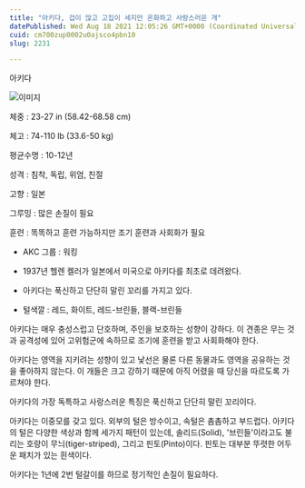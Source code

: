 ```yaml
---
title: "아키다, 겁이 많고 고집이 세지만 온화하고 사랑스러운 개"
datePublished: Wed Aug 18 2021 12:05:26 GMT+0000 (Coordinated Universal Time)
cuid: cm700zup0002u0ajsco4pbn10
slug: 2231

---
```



아키다

![이미지](https://cdn.hashnode.com/res/hashnode/image/upload/v1739250757587/efe463d0-0f25-417c-81bc-27a197e35182.jpeg)

체중 : 23-27 in (58.42-68.58 cm)

체고 : 74-110 lb (33.6-50 kg)

평균수명 : 10-12년

성격 : 침착, 독립, 위엄, 친절

고향 : 일본

그루밍 : 많은 손질이 필요

훈련 : 똑똑하고 훈련 가능하지만 조기 훈련과 사회화가 필요

* AKC 그룹 : 워킹

* 1937년 헬렌 켈러가 일본에서 미국으로 아키다를 최초로 데려왔다.

* 아키다는 푹신하고 단단히 말린 꼬리를 가지고 있다.

* 털색깔 : 레드, 화이트, 레드-브린들, 블랙-브린들

아키다는 매우 충성스럽고 단호하며, 주인을 보호하는 성향이 강하다. 이 견종은 무는 것과 공격성에 있어 고위험군에 속하므로 조기에 훈련을 받고 사회화해야 한다.

아키다는 영역을 지키려는 성향이 있고 낯선은 물론 다른 동물과도 영역을 공유하는 것을 좋아하지 않는다. 이 개들은 크고 강하기 때문에 아직 어렸을 때 당신을 따르도록 가르쳐야 한다.

아키다의 가장 독특하고 사랑스러운 특징은 푹신하고 단단히 말린 꼬리이다.

아키다는 이중모를 갖고 있다. 외부의 털은 방수이고, 속털은 촘촘하고 부드럽다. 아키다의 털은 다양한 색상과 함께 세가지 패턴이 있는데, 솔리드(Solid), '브린들'이라고도 불리는 호랑이 무늬(tiger-striped), 그리고 핀토(Pinto)이다. 핀토는 대부분 뚜렷한 어두운 패치가 있는 흰색이다.

아키다는 1년에 2번 털갈이를 하므로 정기적인 손질이 필요하다.